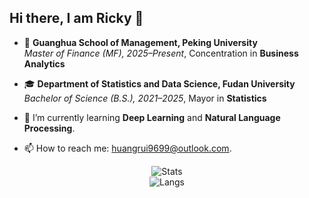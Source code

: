 ## Hi there, I am Ricky 👋

- 🔭 **Guanghua School of Management, Peking University**  
  *Master of Finance (MF), 2025–Present*, Concentration in **Business Analytics**
  
- 🎓 **Department of Statistics and Data Science, Fudan University**  
  *Bachelor of Science (B.S.), 2021–2025*, Mayor in **Statistics**
  
- 🌱 I’m currently learning **Deep Learning** and **Natural Language Processing**.

- 📫 How to reach me: huangrui9699@outlook.com.

<!-- 统计卡片（左侧） -->
<div align="center">
  <img src="https://github-readme-stats.vercel.app/api?username=linmuqian&count_private=true&show_icons=true&theme=radical" alt="Stats" />
</div>

<!-- 语言占比（右侧，环形图） -->
<div align="center">
  <img src="https://github-readme-stats.vercel.app/api/top-langs/?username=linmuqian&layout=donut&theme=radical&hide=Shell,HTML" alt="Langs" />
</div>

<!--
**linmuqian/linmuqian** is a ✨ _special_ ✨ repository because its `README.md` (this file) appears on your GitHub profile.

Here are some ideas to get you started:

- 🔭 I’m currently working on ...
- 🌱 I’m currently learning ...
- 👯 I’m looking to collaborate on ...
- 🤔 I’m looking for help with ...
- 💬 Ask me about ...
- 📫 How to reach me: ...
- 😄 Pronouns: ...
- ⚡ Fun fact: ...
-->
